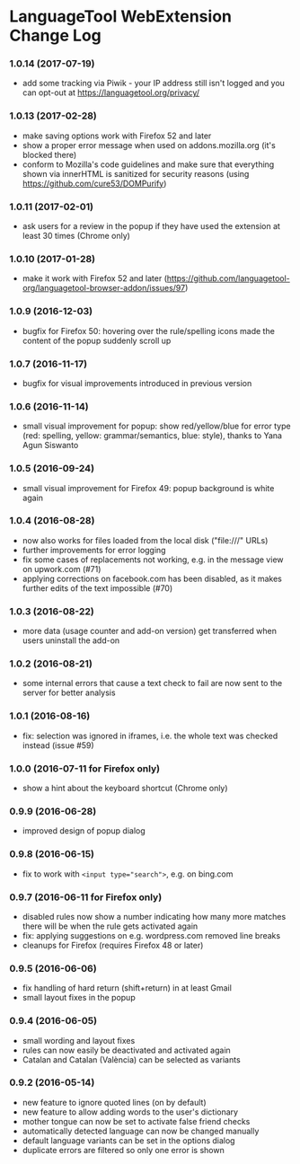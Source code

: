 # LanguageTool WebExtension Change Log

### 1.0.14 (2017-07-19)
  * add some tracking via Piwik - your IP address still isn't logged and you can
    opt-out at https://languagetool.org/privacy/
  
### 1.0.13 (2017-02-28)
  * make saving options work with Firefox 52 and later
  * show a proper error message when used on addons.mozilla.org (it's blocked there)
  * conform to Mozilla's code guidelines and make sure that everything
    shown via innerHTML is sanitized for security reasons (using
    https://github.com/cure53/DOMPurify)
 
### 1.0.11 (2017-02-01)
  * ask users for a review in the popup if they have used
    the extension at least 30 times (Chrome only) 

### 1.0.10 (2017-01-28)
  * make it work with Firefox 52 and later
    (https://github.com/languagetool-org/languagetool-browser-addon/issues/97)

### 1.0.9 (2016-12-03)
  * bugfix for Firefox 50: hovering over the rule/spelling icons
    made the content of the popup suddenly scroll up

### 1.0.7 (2016-11-17)
  * bugfix for visual improvements introduced in previous version

### 1.0.6 (2016-11-14)
  * small visual improvement for popup: show red/yellow/blue for error
    type (red: spelling, yellow: grammar/semantics, blue: style), thanks
    to Yana Agun Siswanto

### 1.0.5 (2016-09-24)
  * small visual improvement for Firefox 49: popup background is white again

### 1.0.4 (2016-08-28)
  * now also works for files loaded from the local disk ("file:///" URLs)
  * further improvements for error logging
  * fix some cases of replacements not working, e.g. in the message view
    on upwork.com (#71)
  * applying corrections on facebook.com has been disabled, as it makes
    further edits of the text impossible (#70)

### 1.0.3 (2016-08-22)
  * more data (usage counter and add-on version) get transferred when users
    uninstall the add-on

### 1.0.2 (2016-08-21)
  * some internal errors that cause a text check to fail are now sent to the
    server for better analysis

### 1.0.1 (2016-08-16)
  * fix: selection was ignored in iframes, i.e. the whole text was checked
    instead (issue #59)

### 1.0.0 (2016-07-11 for Firefox only)
  * show a hint about the keyboard shortcut (Chrome only)
  
### 0.9.9 (2016-06-28)
  * improved design of popup dialog

### 0.9.8 (2016-06-15)
  * fix to work with `<input type="search">`, e.g. on bing.com
  
### 0.9.7 (2016-06-11 for Firefox only)
  * disabled rules now show a number indicating how many more matches there
    will be when the rule gets activated again
  * fix: applying suggestions on e.g. wordpress.com removed line breaks
  * cleanups for Firefox (requires Firefox 48 or later)

### 0.9.5 (2016-06-06)
  * fix handling of hard return (shift+return) in at least Gmail
  * small layout fixes in the popup

### 0.9.4 (2016-06-05)
  * small wording and layout fixes
  * rules can now easily be deactivated and activated again
  * Catalan and Catalan (València) can be selected as variants
  
### 0.9.2 (2016-05-14)
  * new feature to ignore quoted lines (on by default)
  * new feature to allow adding words to the user's dictionary
  * mother tongue can now be set to activate false friend checks
  * automatically detected language can now be changed manually
  * default language variants can be set in the options dialog
  * duplicate errors are filtered so only one error is shown
  
